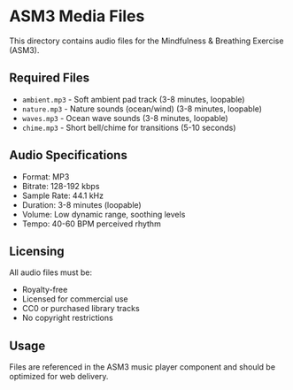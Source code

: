 # ASM3 Media Files

This directory contains audio files for the Mindfulness & Breathing Exercise (ASM3).

## Required Files

- `ambient.mp3` - Soft ambient pad track (3-8 minutes, loopable)
- `nature.mp3` - Nature sounds (ocean/wind) (3-8 minutes, loopable)  
- `waves.mp3` - Ocean wave sounds (3-8 minutes, loopable)
- `chime.mp3` - Short bell/chime for transitions (5-10 seconds)

## Audio Specifications

- Format: MP3
- Bitrate: 128-192 kbps
- Sample Rate: 44.1 kHz
- Duration: 3-8 minutes (loopable)
- Volume: Low dynamic range, soothing levels
- Tempo: 40-60 BPM perceived rhythm

## Licensing

All audio files must be:
- Royalty-free
- Licensed for commercial use
- CC0 or purchased library tracks
- No copyright restrictions

## Usage

Files are referenced in the ASM3 music player component and should be optimized for web delivery.
